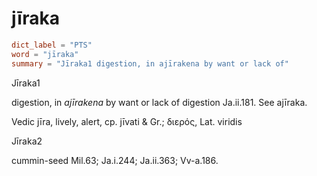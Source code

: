 # jīraka

``` toml
dict_label = "PTS"
word = "jīraka"
summary = "Jīraka1 digestion, in ajīrakena by want or lack of"
```

Jīraka1

digestion, in *ajīrakena* by want or lack of digestion Ja.ii.181. See ajīraka.

Vedic jīra, lively, alert, cp. jīvati & Gr.; διερός, Lat. viridis

Jīraka2

cummin\-seed Mil.63; Ja.i.244; Ja.ii.363; Vv\-a.186.

